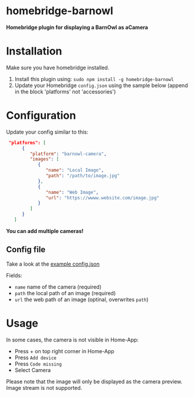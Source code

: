 # homebridge-barnowl

**Homebridge plugin for displaying a BarnOwl as aCamera**

<!-- [![NPM version](https://badge.fury.io/js/homebridge-barnowl.svg)](https://npmjs.org/package/homebridge-barnowl) [![Dependency Status](https://christian-dm.org/yocontra/homebridge-barnowl.svg)](https://christian-dm.org/yocontra/homebridge-barnowl) [![PRs Welcome](https://img.shields.io/badge/PRs-welcome-brightgreen.svg)](http://makeapullrequest.com) [![Downloads](https://img.shields.io/npm/dm/homebridge-barnowl.svg)](https://npmjs.org/package/homebridge-barnowl) -->

# Installation

Make sure you have homebridge installed.

1. Install this plugin using: `sudo npm install -g homebridge-barnowl`
2. Update your Homebridge `config.json` using the sample below (append in the block 'platforms' not 'accessories')

# Configuration

Update your config similar to this:

```json
 "platforms": [
      {
         "platform": "barnowl-camera",
         "images": [
            {
               "name": "Local Image",
               "path": "/path/to/image.jpg"
            },
            {
               "name": "Web Image",
               "url": "https://wwww.website.com/image.jpg"
            }
         ]
      }
   ]
```

**You can add multiple cameras!**

## Config file

Take a look at the <a href="config.example.json">example config.json</a>

Fields:

-   `name` name of the camera (required)
-   `path` the local path of an image (required)
-   `url` the web path of an image (optinal, overwrites `path`)

# Usage

In some cases, the camera is not visible in Home-App:

-   Press + on top right corner in Home-App
-   Press `Add device`
-   Press `Code missing`
-   Select Camera

Please note that the image will only be displayed as the camera preview. Image stream is not supported.
